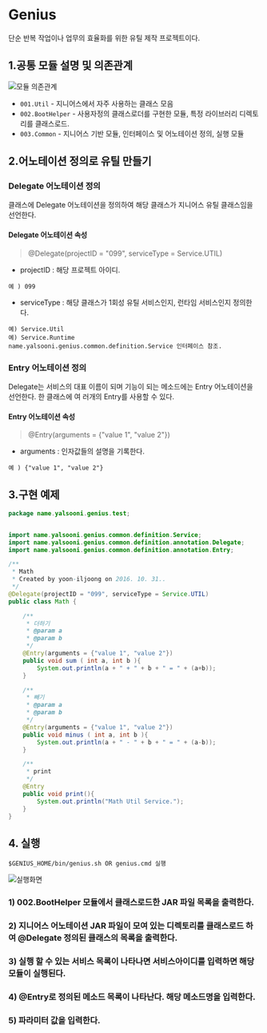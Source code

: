 # Genius

단순 반복 작업이나 업무의 효율화를 위한 유틸 제작 프로젝트이다.


## 1.공통 모듈 설명 및 의존관계

![모듈 의존관계](https://github.com/yalsooni/Genius/blob/master/op/img/readme1.png)

 * `001.Util` - 지니어스에서 자주 사용하는 클래스 모음 
 * `002.BootHelper` - 사용자정의 클래스로더를 구현한 모듈, 특정 라이브러리 디렉토리를 클래스로드.
 * `003.Common` - 지니어스 기반 모듈, 인터페이스 및 어노테이션 정의, 실행 모듈
 
## 2.어노테이션 정의로 유틸 만들기

 ### Delegate 어노테이션 정의
 
 클래스에 Delegate 어노테이션을 정의하여 해당 클래스가 지니어스 유틸 클래스임을 선언한다.
 
 #### Delegate 어노테이션 속성
 
 > @Delegate(projectID = "099", serviceType = Service.UTIL)
 
 * projectID : 해당 프로젝트 아이디.
 
 ~~~
 예 ) 099
 ~~~
 
 * serviceType : 해당 클래스가 1회성 유틸 서비스인지, 런타임 서비스인지 정의한다.
 
 ~~~
 예) Service.Util
 예) Service.Runtime
 name.yalsooni.genius.common.definition.Service 인터페이스 참조.
 ~~~
 
 ### Entry 어노테이션 정의
 
 Delegate는 서비스의 대표 이름이 되며 기능이 되는 메소드에는 Entry 어노테이션을 선언한다. 한 클래스에 여 러개의 Entry를 사용할 수 있다.
 
 #### Entry 어노테이션 속성
 
 > @Entry(arguments = {"value 1", "value 2"})
 
 * arguments : 인자값들의 설명을 기록한다.
  
  ~~~
  예 ) {"value 1", "value 2"}
  ~~~
 
## 3.구현 예제

~~~java
package name.yalsooni.genius.test;


import name.yalsooni.genius.common.definition.Service;
import name.yalsooni.genius.common.definition.annotation.Delegate;
import name.yalsooni.genius.common.definition.annotation.Entry;

/**
 * Math
 * Created by yoon-iljoong on 2016. 10. 31..
 */
@Delegate(projectID = "099", serviceType = Service.UTIL)
public class Math {

    /**
     * 더하기
     * @param a
     * @param b
     */
    @Entry(arguments = {"value 1", "value 2"})
    public void sum ( int a, int b ){
        System.out.println(a + " + " + b + " = " + (a+b));
    }

    /**
     * 빼기
     * @param a
     * @param b
     */
    @Entry(arguments = {"value 1", "value 2"})
    public void minus ( int a, int b ){
        System.out.println(a + " - " + b + " = " + (a-b));
    }

    /**
     * print
     */
    @Entry
    public void print(){
        System.out.println("Math Util Service.");
    }
}
~~~

## 4. 실행

~~~
$GENIUS_HOME/bin/genius.sh OR genius.cmd 실행
~~~

![실행화면](https://github.com/yalsooni/Genius/blob/master/op/img/genius_execute.png)

### 1) 002.BootHelper 모듈에서 클래스로드한 JAR 파일 목록을 출력한다.
### 2) 지니어스 어노테이션 JAR 파일이 모여 있는 디렉토리를 클래스로드 하여 @Delegate 정의된 클래스의 목록을 출력한다.
### 3) 실행 할 수 있는 서비스 목록이 나타나면 서비스아이디를 입력하면 해당 모듈이 실행된다.
### 4) @Entry로 정의된 메소드 목록이 나타난다. 해당 메소드명을 입력한다.
### 5) 파라미터 값을 입력한다.